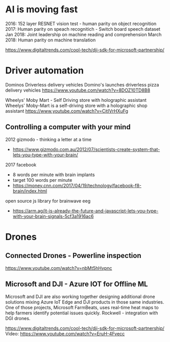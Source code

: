 # AI is moving fast

2016: 152 layer RESNET vision test -  human parity on object recognition
2017: Human parity on speach recognitich - Switch board speech dataset
Jan 2018: Joint leadership on machine reading and comprehension
March 2018: Human parity on machine translation

https://www.digitaltrends.com/cool-tech/dji-sdk-for-microsoft-partnership/


# Driver automation

Dominos Driverless delivery vehicles
Domino's launches driverless pizza delivery vehicles
https://www.youtube.com/watch?v=8DOZ10TD8B8


Wheelys' Moby Mart - Self Driving store with holographic assistant
Wheelys' Moby-Mart is a self-driving store with a holographic shop assistant
https://www.youtube.com/watch?v=CitIVrHXuFg


## Controlling a computer with your mind

2012 gizmodo - thinking a letter at a time
- https://www.gizmodo.com.au/2012/07/scientists-create-system-that-lets-you-type-with-your-brain/

2017 facebook
- 8 words per minute with brain implants
- target 100 words per minute
- https://money.cnn.com/2017/04/19/technology/facebook-f8-brain/index.html

open source js library for brainwave eeg
- https://arm.ag/it-is-already-the-future-and-javascript-lets-you-type-with-your-brain-signals-5cf3a1916ac6


# Drones

## Connected Drones - Powerline inspection

https://www.youtube.com/watch?v=nbMt5hHvpnc

## Microsoft and DJI - Azure IOT for Offline ML 

Microsoft and DJI are also working together designing additional drone solutions mixing Azure IoT Edge and DJI products in those same industries. 
One of those projects, Microsoft FarmBeats, uses real-time heat maps to help farmers identify potential issues quickly.
Rockwell - integration with DGI drones.

https://www.digitaltrends.com/cool-tech/dji-sdk-for-microsoft-partnership/
Video: https://www.youtube.com/watch?v=EruH-4Fvecc
